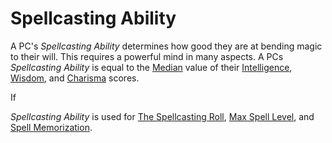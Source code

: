 # Spellcasting Ability

A PC's *Spellcasting Ability* determines how good they are at bending magic to their will. This requires a powerful mind in many aspects. A PCs *Spellcasting Ability* is equal to the [Median](../../../Game%20Procedures/Core%20Procedures/Median.md) value of their [Intelligence](../../../Player%20Characters/The%20Ability%20Scores/Intelligence.md), [Wisdom](../../../Player%20Characters/The%20Ability%20Scores/Wisdom.md), and [Charisma](../../../Player%20Characters/The%20Ability%20Scores/Charisma.md) scores.

If 

*Spellcasting Ability* is used for [The Spellcasting Roll](../Spellcasting.md#The%20Spellcasting%20Roll), [Max Spell Level](../../Spells/Spell%20Level.md#Max%20Spell%20Level), and [Spell Memorization](../Spell%20Memorization.md).
